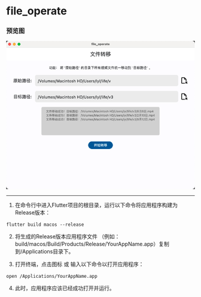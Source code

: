 # file_operate

### 预览图

![image](https://github.com/Wing-Li/file_operate/blob/master/preview/file_opt.png)

***

1. 在命令行中进入Flutter项目的根目录，运行以下命令将应用程序构建为Release版本：

```
flutter build macos --release
```

2. 将生成的Release版本应用程序文件
（例如：build/macos/Build/Products/Release/YourAppName.app）复制到/Applications目录下。

3. 打开终端，点击图标 或 输入以下命令以打开应用程序：

```
open /Applications/YourAppName.app
```

4. 此时，应用程序应该已经成功打开并运行。
